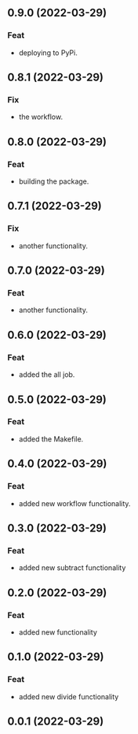 ## 0.9.0 (2022-03-29)

### Feat

- deploying to PyPi.

## 0.8.1 (2022-03-29)

### Fix

- the workflow.

## 0.8.0 (2022-03-29)

### Feat

- building the package.

## 0.7.1 (2022-03-29)

### Fix

- another functionality.

## 0.7.0 (2022-03-29)

### Feat

- another functionality.

## 0.6.0 (2022-03-29)

### Feat

- added the all job.

## 0.5.0 (2022-03-29)

### Feat

- added the Makefile.

## 0.4.0 (2022-03-29)

### Feat

- added new workflow functionality.

## 0.3.0 (2022-03-29)

### Feat

- added new subtract functionality

## 0.2.0 (2022-03-29)

### Feat

- added new functionality

## 0.1.0 (2022-03-29)

### Feat

- added new divide functionality

## 0.0.1 (2022-03-29)
